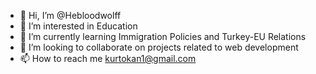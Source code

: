 - 👋 Hi, I’m @Hebloodwolff
- 👀 I’m interested in Education
- 🌱 I’m currently learning Immigration Policies and Turkey-EU Relations
- 💞️ I’m looking to collaborate on projects related to web development
- 📫 How to reach me kurtokan1@gmail.com

<!---
Hebloodwolff/Hebloodwolff is a ✨ special ✨ repository because its `README.md` (this file) appears on your GitHub profile.
You can click the Preview link to take a look at your changes.
--->
